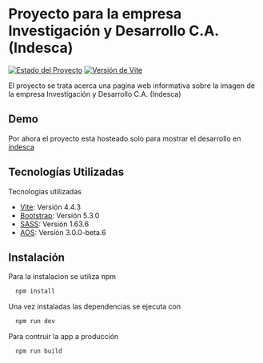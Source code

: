 # Proyecto para la empresa Investigación y Desarrollo C.A. (Indesca)

[![Estado del Proyecto](https://img.shields.io/badge/estado-del%20proyecto-brightgreen)](https://github.com/Rondluca/indesca)
[![Versión de Vite](https://img.shields.io/badge/vite-v2.5.10-blue)](https://vitejs.dev/)

El proyecto se trata acerca una pagina web informativa sobre la imagen de la empresa Investigación y Desarrollo C.A. (Indesca)

## Demo

Por ahora el proyecto esta hosteado solo para mostrar el desarrollo en [indesca](https://musarte.dev/documenta-tu-proyecto-con-readme-md/)

## Tecnologías Utilizadas

Tecnologias utilizadas

- [Vite](https://vitejs.dev/): Versión 4.4.3
- [Bootstrap](https://vuejs.org/): Versión 5.3.0
- [SASS](https://sass-lang.com/): Versión 1.63.6
- [AOS](https://michalsnik.github.io/aos/): Versión 3.0.0-beta.6

## Instalación

Para la instalacion se utiliza npm

```bash
  npm install
```

Una vez instaladas las dependencias se ejecuta con

```bash
  npm run dev
```

Para contruir la app a producción

```bash
  npm run build
```

